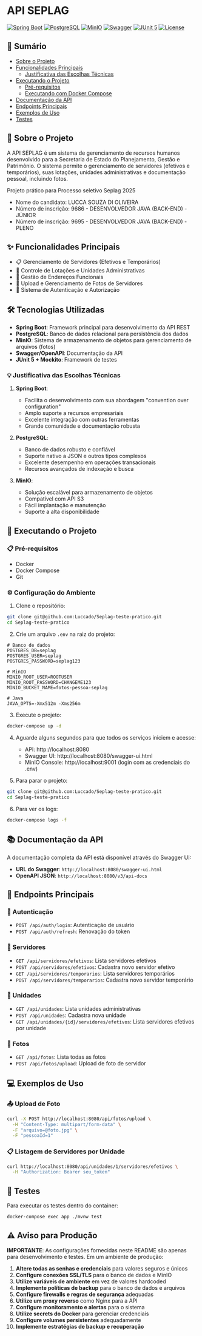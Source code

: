 # API SEPLAG

[![Spring Boot](https://img.shields.io/badge/Spring%20Boot-2.7.x-green.svg)](https://spring.io/projects/spring-boot)
[![PostgreSQL](https://img.shields.io/badge/PostgreSQL-17.4-blue.svg)](https://www.postgresql.org/)
[![MinIO](https://img.shields.io/badge/MinIO-Object%20Storage-orange.svg)](https://min.io/)
[![Swagger](https://img.shields.io/badge/Swagger-OpenAPI-green.svg)](https://swagger.io/)
[![JUnit 5](https://img.shields.io/badge/JUnit%205-Testing-red.svg)](https://junit.org/junit5/)
[![License](https://img.shields.io/badge/License-MIT-yellow.svg)](LICENSE.md)

## 📑 Sumário

- [Sobre o Projeto](#-sobre-o-projeto)
- [Funcionalidades Principais](#-funcionalidades-principais)
  - [Justificativa das Escolhas Técnicas](#-justificativa-das-escolhas-técnicas)
- [Executando o Projeto](#-executando-o-projeto)
  - [Pré-requisitos](#-pré-requisitos)
  - [Executando com Docker Compose](#-executando-com-docker-compose)
- [Documentação da API](#-documentação-da-api)
- [Endpoints Principais](#-endpoints-principais)
- [Exemplos de Uso](#-exemplos-de-uso)
- [Testes](#-testes)

## 🏢 Sobre o Projeto

A API SEPLAG é um sistema de gerenciamento de recursos humanos desenvolvido para a Secretaria de Estado do Planejamento, Gestão e Patrimônio. O sistema permite o gerenciamento de servidores (efetivos e temporários), suas lotações, unidades administrativas e documentação pessoal, incluindo fotos.

Projeto prático para Processo seletivo Seplag 2025
- Nome do candidato: LUCCA SOUZA DI OLIVEIRA 
- Número de inscrição: 9686 - DESENVOLVEDOR JAVA (BACK-END) - JÚNIOR 
- Número de inscrição: 9695 - DESENVOLVEDOR JAVA (BACK-END) - PLENO 

## ✨ Funcionalidades Principais

- 📋 Gerenciamento de Servidores (Efetivos e Temporários)
- 🏢 Controle de Lotações e Unidades Administrativas
- 📍 Gestão de Endereços Funcionais
- 📸 Upload e Gerenciamento de Fotos de Servidores
- 🔐 Sistema de Autenticação e Autorização

## 🛠️ Tecnologias Utilizadas

- **Spring Boot**: Framework principal para desenvolvimento da API REST
- **PostgreSQL**: Banco de dados relacional para persistência dos dados
- **MinIO**: Sistema de armazenamento de objetos para gerenciamento de arquivos (fotos)
- **Swagger/OpenAPI**: Documentação da API
- **JUnit 5 + Mockito**: Framework de testes

### 💡 Justificativa das Escolhas Técnicas

1. **Spring Boot**: 
   - Facilita o desenvolvimento com sua abordagem "convention over configuration"
   - Amplo suporte a recursos empresariais
   - Excelente integração com outras ferramentas
   - Grande comunidade e documentação robusta

2. **PostgreSQL**:
   - Banco de dados robusto e confiável
   - Suporte nativo a JSON e outros tipos complexos
   - Excelente desempenho em operações transacionais
   - Recursos avançados de indexação e busca

3. **MinIO**:
   - Solução escalável para armazenamento de objetos
   - Compatível com API S3
   - Fácil implantação e manutenção
   - Suporte a alta disponibilidade

## 🚀 Executando o Projeto

### 📋 Pré-requisitos

- Docker
- Docker Compose
- Git

### ⚙️ Configuração do Ambiente

1. Clone o repositório:
```bash
git clone git@github.com:Luccado/Seplag-teste-pratico.git
cd Seplag-teste-pratico
```

2. Crie um arquivo `.env` na raiz do projeto:
```properties
# Banco de dados
POSTGRES_DB=seplag
POSTGRES_USER=seplag
POSTGRES_PASSWORD=seplag123

# MinIO
MINIO_ROOT_USER=ROOTUSER
MINIO_ROOT_PASSWORD=CHANGEME123
MINIO_BUCKET_NAME=fotos-pessoa-seplag

# Java
JAVA_OPTS=-Xmx512m -Xms256m
```



3. Execute o projeto:
```bash
docker-compose up -d
```

4. Aguarde alguns segundos para que todos os serviços iniciem e acesse:
   - API: http://localhost:8080
   - Swagger UI: http://localhost:8080/swagger-ui.html
   - MinIO Console: http://localhost:9001 (login com as credenciais do .env)

5. Para parar o projeto:
```bash
git clone git@github.com:Luccado/Seplag-teste-pratico.git
cd Seplag-teste-pratico
```

6. Para ver os logs:
```bash
docker-compose logs -f
```

## 📚 Documentação da API

A documentação completa da API está disponível através do Swagger UI:

- **URL do Swagger**: `http://localhost:8080/swagger-ui.html`
- **OpenAPI JSON**: `http://localhost:8080/v3/api-docs`

## 🔌 Endpoints Principais

### 🔐 Autenticação
- `POST /api/auth/login`: Autenticação de usuário
- `POST /api/auth/refresh`: Renovação do token

### 👥 Servidores
- `GET /api/servidores/efetivos`: Lista servidores efetivos
- `POST /api/servidores/efetivos`: Cadastra novo servidor efetivo
- `GET /api/servidores/temporarios`: Lista servidores temporários
- `POST /api/servidores/temporarios`: Cadastra novo servidor temporário

### 🏢 Unidades
- `GET /api/unidades`: Lista unidades administrativas
- `POST /api/unidades`: Cadastra nova unidade
- `GET /api/unidades/{id}/servidores/efetivos`: Lista servidores efetivos por unidade

### 📸 Fotos
- `GET /api/fotos`: Lista todas as fotos
- `POST /api/fotos/upload`: Upload de foto de servidor

## 💻 Exemplos de Uso

### 📤 Upload de Foto
```bash
curl -X POST http://localhost:8080/api/fotos/upload \
  -H "Content-Type: multipart/form-data" \
  -F "arquivo=@foto.jpg" \
  -F "pessoaId=1"
```

### 📋 Listagem de Servidores por Unidade
```bash
curl http://localhost:8080/api/unidades/1/servidores/efetivos \
  -H "Authorization: Bearer seu_token"
```

## 🧪 Testes

Para executar os testes dentro do container:
```bash
docker-compose exec app ./mvnw test
```


## ⚠️ Aviso para Produção

**IMPORTANTE**: As configurações fornecidas neste README são apenas para desenvolvimento e testes. Em um ambiente de produção:

1. **Altere todas as senhas e credenciais** para valores seguros e únicos
2. **Configure conexões SSL/TLS** para o banco de dados e MinIO
3. **Utilize variáveis de ambiente** em vez de valores hardcoded
4. **Implemente políticas de backup** para o banco de dados e arquivos
5. **Configure firewalls e regras de segurança** adequadas
6. **Utilize um proxy reverso** como Nginx para a API
7. **Configure monitoramento e alertas** para o sistema
8. **Utilize secrets do Docker** para gerenciar credenciais
9. **Configure volumes persistentes** adequadamente
10. **Implemente estratégias de backup e recuperação** 
